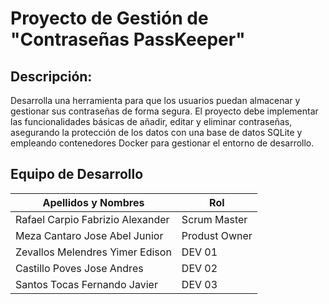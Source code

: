 # Proyecto de Gestión de "Contraseñas PassKeeper"
## Descripción:
Desarrolla una herramienta para que los usuarios puedan almacenar y gestionar sus contraseñas de forma segura. El proyecto debe implementar las funcionalidades básicas de añadir, editar y eliminar contraseñas, asegurando la protección de los datos con una base de datos SQLite y empleando contenedores Docker para gestionar el entorno de desarrollo.

## Equipo de Desarrollo
| Apellidos y Nombres | Rol |
|---------------------|-----|
|Rafael Carpio Fabrizio Alexander|Scrum Master|
|Meza Cantaro Jose Abel Junior|Produst Owner|
|Zevallos Melendres Yimer Edison|DEV 01 |
|Castillo Poves Jose Andres|DEV 02 |
|Santos Tocas Fernando Javier|DEV 03 |
